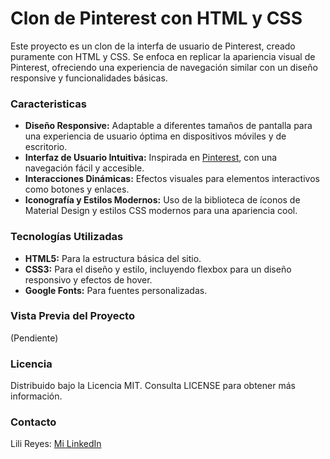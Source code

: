 # Clon de Pinterest con HTML y CSS

Este proyecto es un clon de la interfa de usuario de Pinterest, creado puramente con HTML y CSS. Se enfoca en replicar la apariencia visual de Pinterest, ofreciendo una experiencia de navegación similar con un diseño responsive y funcionalidades básicas.

### Caracteristicas
+ **Diseño Responsive:** Adaptable a diferentes tamaños de pantalla para una experiencia de usuario óptima en dispositivos móviles y de escritorio.
+ **Interfaz de Usuario Intuitiva:** Inspirada en [Pinterest](https://www.pinterest.es/), con una navegación fácil y accesible.
+ **Interacciones Dinámicas:** Efectos visuales para elementos interactivos como botones y enlaces.
+ **Iconografía y Estilos Modernos:** Uso de la biblioteca de íconos de Material Design y estilos CSS modernos para una apariencia cool.

### Tecnologías Utilizadas
+ **HTML5:** Para la estructura básica del sitio.
+ **CSS3:** Para el diseño y estilo, incluyendo flexbox para un diseño responsivo y efectos de hover.
+ **Google Fonts:** Para fuentes personalizadas.

### Vista Previa del Proyecto
(Pendiente)

### Licencia
Distribuido bajo la Licencia MIT. Consulta LICENSE para obtener más información.

### Contacto
Lili Reyes: [Mi LinkedIn](https://www.linkedin.com/in/lili-del-jes%C3%BAs-l%C3%B3pez-reyes-a8995a283/)
